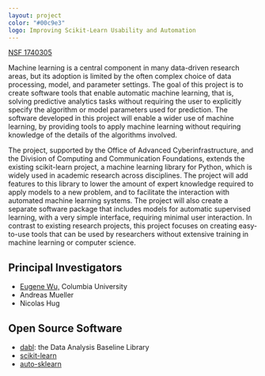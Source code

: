 ```yaml
---
layout: project
color: "#00c9e3"
logo: Improving Scikit-Learn Usability and Automation
---
```


<div class="callout">
  <a href="https://www.nsf.gov/awardsearch/showAward?AWD_ID=1740305&HistoricalAwards=false">NSF 1740305</a>
</div>


Machine learning is a central component in many data-driven research areas, but its adoption is limited by the often complex choice of data processing, model, and parameter settings. The goal of this project is to create software tools that enable automatic machine learning, that is, solving predictive analytics tasks without requiring the user to explicitly specify the algorithm or model parameters used for prediction. The software developed in this project will enable a wider use of machine learning, by providing tools to apply machine learning without requiring knowledge of the details of the algorithms involved.

The project, supported by the Office of Advanced Cyberinfrastructure, and the Division of Computing and Communication Foundations, extends the existing scikit-learn project, a machine learning library for Python, which is widely used in academic research across disciplines. The project will add features to this library to lower the amount of expert knowledge required to apply models to a new problem, and to facilitate the interaction with automated machine learning systems. The project will also create a separate software package that includes models for automatic supervised learning, with a very simple interface, requiring minimal user interaction. In contrast to existing research projects, this project focuses on creating easy-to-use tools that can be used by researchers without extensive training in machine learning or computer science.



## Principal Investigators

* <a href="http://www.cs.columbia.edu/~ewu">Eugene Wu,</a> Columbia University 
* Andreas Mueller
* Nicolas Hug

## Open Source Software

* [dabl](https://dabl.github.io/): the Data Analysis Baseline Library
* [scikit-learn](https://scikit-learn.org/stable/index.html)
* [auto-sklearn](https://automl.github.io/auto-sklearn/master/)

